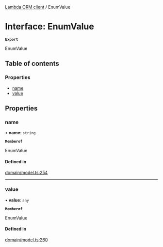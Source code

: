 [Lambda ORM client](../README.md) / EnumValue

# Interface: EnumValue

**`Export`**

EnumValue

## Table of contents

### Properties

- [name](EnumValue.md#name)
- [value](EnumValue.md#value)

## Properties

### name

• **name**: `string`

**`Memberof`**

EnumValue

#### Defined in

[domain/model.ts:254](https://github.com/FlavioLionelRita/lambdaorm-client-node/blob/216c8a0/src/lib/domain/model.ts#L254)

___

### value

• **value**: `any`

**`Memberof`**

EnumValue

#### Defined in

[domain/model.ts:260](https://github.com/FlavioLionelRita/lambdaorm-client-node/blob/216c8a0/src/lib/domain/model.ts#L260)
